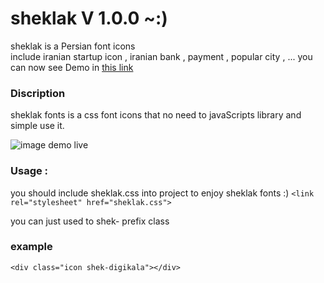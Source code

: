 # sheklak V 1.0.0  ~:) 
<link rel="stylesheet" href="http://nickhoo.ir/sheklak/demo/sheklak.css" />

sheklak is a Persian font icons  
include iranian startup icon , iranian bank , payment , popular city , ...
you can now see Demo in [this link](http://nickhoo.ir/sheklak/demo/) 

  
<h3> Discription </h3>
sheklak fonts is a css font icons that no need to javaScripts library and simple use it. 


![image demo live](https://cloud.githubusercontent.com/assets/16125104/26279047/b60f5f78-3dbe-11e7-8b98-e289936493db.png)


<h3>Usage : </h3>

you should include sheklak.css into project to enjoy sheklak fonts :)
`<link rel="stylesheet" href="sheklak.css">`

you can just used to shek- prefix class
<h3> example </h3>

 `<div class="icon shek-digikala"></div>`


